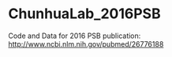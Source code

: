 # ChunhuaLab_2016PSB
Code and Data for 2016 PSB publication: http://www.ncbi.nlm.nih.gov/pubmed/26776188

